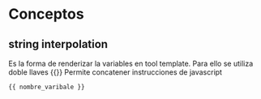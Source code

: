 # Conceptos

## string interpolation

Es la forma de renderizar la variables en tool template.
Para ello se utiliza doble llaves {{}}
Permite concatener instrucciones de javascript

```javascript
{{ nombre_varibale }}
```